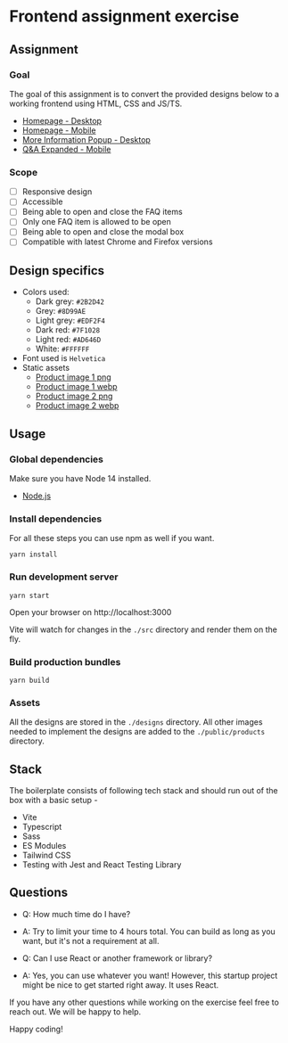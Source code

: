# Frontend assignment exercise

## Assignment

### Goal

The goal of this assignment is to convert the provided designs below to a working frontend using HTML, CSS and JS/TS. 

- [Homepage - Desktop](designs/Red%20Alert%20-%20Homepage%20-%20Desktop.png)
- [Homepage - Mobile](designs/Red%20Alert%20-%20Homepage%20-%20Mobile.png)
- [More Information Popup - Desktop](designs/Red%20Alert%20-%20More%20Information%20Popup%20-%20Desktop.png)
- [Q&A Expanded - Mobile](designs/Red%20Alert%20-%20Q&A%20Expanded%20-%20Mobile.png)

### Scope
- [ ] Responsive design
- [ ] Accessible
- [ ] Being able to open and close the FAQ items
- [ ] Only one FAQ item is allowed to be open
- [ ] Being able to open and close the modal box
- [ ] Compatible with latest Chrome and Firefox versions 

## Design specifics

- Colors used:
    - Dark grey: `#2B2D42`
    - Grey: `#8D99AE`
    - Light grey: `#EDF2F4`
    - Dark red: `#7F1028`
    - Light red: `#AD646D`
    - White: `#FFFFFF` 
- Font used is `Helvetica`
- Static assets
    - [Product image 1 png](./public/products/product-1-transparent.png)
    - [Product image 1 webp](./public/products/product-1-transparent.webp)
    - [Product image 2 png](./public/products/product-2-transparent.png)
    - [Product image 2 webp](./public/products/product-2-transparent.webp)

## Usage

### Global dependencies

Make sure you have Node 14 installed.
- [Node.js](https://nodejs.org/)

### Install dependencies
For all these steps you can use npm as well if you want.
```
yarn install
```

### Run development server

```
yarn start
```

Open your browser on http://localhost:3000

Vite will watch for changes in the `./src` directory and render them on the fly.

### Build production bundles

```
yarn build
```

### Assets

All the designs are stored in the `./designs` directory.
All other images needed to implement the designs are added to the `./public/products` directory.

## Stack

The boilerplate consists of following tech stack and should run out of the box with a basic setup - 

- Vite
- Typescript
- Sass 
- ES Modules
- Tailwind CSS
- Testing with Jest and React Testing Library

## Questions

- Q: How much time do I have?
- A: Try to limit your time to 4 hours total. You can build as long as you want, but it's not a requirement at all.

- Q: Can I use React or another framework or library?
- A: Yes, you can use whatever you want! However, this startup project might be nice to get started right away. It uses React.

If you have any other questions while working on the exercise feel free to reach out. We will be happy to help.

Happy coding!
